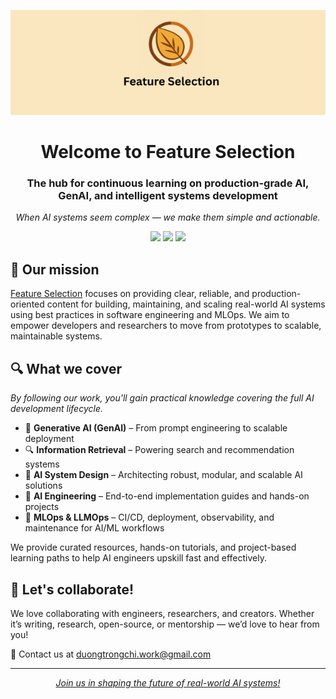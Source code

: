 <p align="center">
  <img src="https://github.com/feature-selection/.github/blob/main/media/banner.png?raw=true">
</p>

<div align="center">
  <h1>Welcome to Feature Selection</h1>
  <h3>The hub for continuous learning on production-grade AI, GenAI, and intelligent systems development</h3>
  <p><i>When AI systems seem complex — we make them simple and actionable.</i></p>
</div>

<div align="center">

[![](https://img.shields.io/static/v1?label&logo=substack&message=Newsletter&style=for-the-badge&color=black)](#)
[![](https://img.shields.io/static/v1?label&logo=blogger&message=Blog&style=for-the-badge&color=black)](https://substack.com/@featureselection)
[![](https://img.shields.io/static/v1?label&logo=linkedin&message=LinkedIn&style=for-the-badge&color=black)](https://www.linkedin.com/in/duongtrongchi/)

</div>

## 🎯 Our mission

[Feature Selection]() focuses on providing clear, reliable, and production-oriented content for building, maintaining, and scaling real-world AI systems using best practices in software engineering and MLOps. We aim to empower developers and researchers to move from prototypes to scalable, maintainable systems.

## 🔍 What we cover

*By following our work, you'll gain practical knowledge covering the full AI development lifecycle.*

- 🤖 **Generative AI (GenAI)** – From prompt engineering to scalable deployment
- 🔍 **Information Retrieval** – Powering search and recommendation systems
- 🧱 **AI System Design** – Architecting robust, modular, and scalable AI solutions
- 🧪 **AI Engineering** – End-to-end implementation guides and hands-on projects
- 🔄 **MLOps & LLMOps** – CI/CD, deployment, observability, and maintenance for AI/ML workflows


We provide curated resources, hands-on tutorials, and project-based learning paths to help AI engineers upskill fast and effectively.

## 🤝 Let's collaborate!

We love collaborating with engineers, researchers, and creators. Whether it’s writing, research, open-source, or mentorship — we’d love to hear from you!

📧 Contact us at [duongtrongchi.work@gmail.com](mailto:duongtrongchi.work@gmail.com)

---

<div align="center">
  <i><a href="https://your-substack-or-landing-page-link">Join us in shaping the future of real-world AI systems!</a></i>
</div>
